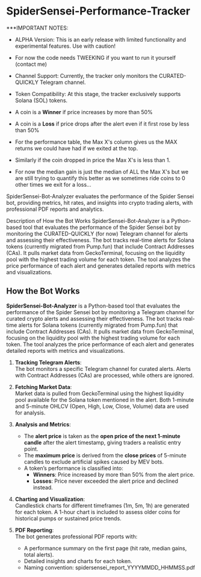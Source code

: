 # SpiderSensei-Performance-Tracker

***IMPORTANT NOTES:

   - ALPHA Version: This is an early release with limited functionality and experimental features. Use with caution!

   - For now the code needs TWEEKING if you want to run it yourself (contact me)

   - Channel Support: Currently, the tracker only monitors the CURATED-QUICKLY Telegram channel.

   - Token Compatibility: At this stage, the tracker exclusively supports Solana (SOL) tokens.

   - A coin is a **Winner** if price increases by more than 50%

   - A coin is a **Loss** if price drops after the alert even if it first rose by less than 50%

   - For the performance table, the Max X's column gives us the MAX returns we could have had if we exited at the top.

   - Similarly if the coin dropped in price the Max X's is less than 1.

   - For now the median gain is just the median of ALL the Max X's but we are still trying to quantify this better as we sometimes ride coins to 0 other times we exit for a loss...

SpiderSensei-Bot-Analyzer evaluates the performance of the Spider Sensei bot, providing metrics, hit rates, and insights into crypto trading alerts, with professional PDF reports and analytics.

Description of How the Bot Works
SpiderSensei-Bot-Analyzer is a Python-based tool that evaluates the performance of the Spider Sensei bot by monitoring the CURATED-QUICKLY (for now) Telegram channel for alerts and assessing their effectiveness. The bot tracks real-time alerts for Solana tokens (currently migrated from Pump.fun) that include Contract Addresses (CAs). It pulls market data from GeckoTerminal, focusing on the liquidity pool with the highest trading volume for each token. The tool analyzes the price performance of each alert and generates detailed reports with metrics and visualizations.

## How the Bot Works

**SpiderSensei-Bot-Analyzer** is a Python-based tool that evaluates the performance of the Spider Sensei bot by monitoring a Telegram channel for curated crypto alerts and assessing their effectiveness. The bot tracks real-time alerts for Solana tokens (currently migrated from Pump.fun) that include Contract Addresses (CAs). It pulls market data from GeckoTerminal, focusing on the liquidity pool with the highest trading volume for each token. The tool analyzes the price performance of each alert and generates detailed reports with metrics and visualizations.

1. **Tracking Telegram Alerts**:  
   The bot monitors a specific Telegram channel for curated alerts. Alerts with Contract Addresses (CAs) are processed, while others are ignored.

2. **Fetching Market Data**:  
   Market data is pulled from GeckoTerminal using the highest liquidity pool available for the Solana token mentioned in the alert. Both 1-minute and 5-minute OHLCV (Open, High, Low, Close, Volume) data are used for analysis.

3. **Analysis and Metrics**:  
   - The **alert price** is taken as the **open price of the next 1-minute candle** after the alert timestamp, giving traders a realistic entry point.
   - The **maximum price** is derived from the **close prices** of 5-minute candles to exclude artificial spikes caused by MEV bots.
   - A token’s performance is classified into:
     - **Winners**: Price increased by more than 50% from the alert price.
     - **Losses**: Price never exceeded the alert price and declined instead.

4. **Charting and Visualization**:  
   Candlestick charts for different timeframes (1m, 5m, 1h) are generated for each token. A 1-hour chart is included to assess older coins for historical pumps or sustained price trends.

5. **PDF Reporting**:  
   The bot generates professional PDF reports with:
   - A performance summary on the first page (hit rate, median gains, total alerts).
   - Detailed insights and charts for each token.
   - Naming convention: spidersensei_report_YYYYMMDD_HHMMSS.pdf
